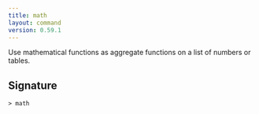 ```yaml
---
title: math
layout: command
version: 0.59.1
---
```


Use mathematical functions as aggregate functions on a list of numbers or tables.

## Signature

```> math ```
